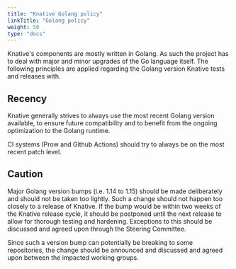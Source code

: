 ```yaml
---
title: "Knative Golang policy"
linkTitle: "Golang policy"
weight: 50
type: "docs"
---
```


Knative's components are mostly written in Golang. As such the project has to deal with
major and minor upgrades of the Go language itself. The following principles are applied
regarding the Golang version Knative tests and releases with.

## Recency

Knative generally strives to always use the most recent Golang version available, to
ensure future compatibility and to benefit from the ongoing optimization to the Golang
runtime.

CI systems (Prow and Github Actions) should try to always be on the most recent patch
level.

## Caution

Major Golang version bumps (i.e. 1.14 to 1.15) should be made deliberately and should not
be taken too lightly. Such a change should not happen too closely to a release of
Knative. If the bump would be within two weeks of the Knative release cycle, it should be
postponed until the next release to allow for thorough testing and hardening. Exceptions
to this should be discussed and agreed upon through the Steering Committee.

Since such a version bump can potentially be breaking to some repositories, the change
should be announced and discussed and agreed upon between the impacted working groups.
